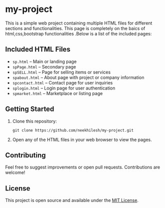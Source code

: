# my-project

This is a simple web project containing multiple HTML files for different sections and functionalities. 
This page is completely on the baics of html,css,bootstrap functionalities .Below is a list of the included pages:

## Included HTML Files

- `sp.html` – Main or landing page
- `spPage.html` – Secondary page
- `spSELL.html` – Page for selling items or services
- `spabout.html` – About page with project or company information
- `spcontact.html` – Contact page for user inquiries
- `splogin.html` – Login page for user authentication
- `spmarket.html` – Marketplace or listing page

## Getting Started

1. Clone this repository:
   ```
   git clone https://github.com/neekhilesh/my-project.git
   ```
2. Open any of the HTML files in your web browser to view the pages.

## Contributing

Feel free to suggest improvements or open pull requests. Contributions are welcome!

## License

This project is open source and available under the [MIT License](LICENSE).
